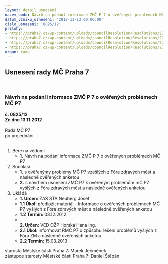 ```yaml
---
layout: detail_usneseni
nazev_bodu: Návrh na podání informace ZMČ P 7 o ověřených problémech MČ P7
datum_vzniku_usneseni: '2012-11-13 00:00:00'
cislo_usneseni: '0825/12'
prilohy:
- https://praha7.cz/wp-content/uploads/councilResolution/Resolutions/22365/58-12-v%c3%bdsledky_f%c3%b3rum_2012.doc
- https://praha7.cz/wp-content/uploads/councilResolution/Resolutions/22365/58-12-v%c3%bdsledky_ov%c4%9b%c5%99ovac%c3%ad_anketa_k_f%c3%b3ru_zdrav%c3%bdch_m%c4%9bst.doc
- https://praha7.cz/wp-content/uploads/councilResolution/Resolutions/22365/58-12-ov%c4%9b%c5%99en%c3%a9_probl%c3%a9my_2012.doc
- https://praha7.cz/wp-content/uploads/councilResolution/Resolutions/22365/58-12-n%c3%a1vrh_-_ov%c4%9b%c5%99en%c3%a9__probl%c3%a9my_zastupitelstvo.doc
organ: rada
---
```

<div id="ucUsn_pList" class="usn">
	<span><h2>Usnesení rady MČ Praha 7 </h2>
<br></span><div class="standBody">
<span><h3>Návrh na podání informace ZMČ P 7 o ověřených problémech MČ P7</h3></span><div class="center">
		<strong>č. 0825/12</strong><br>
	</div>
<div class="center">
		<strong>Ze dne 13.11.2012</strong><br><br>
	</div>Rada MČ P7<br> po projednání<br><br><ol>
<li>Bere na vědomí<ul><li>
<strong>1.</strong> Návrh na podání informace ZMČ P 7 o ověřených problémech MČ P7</li></ul>
</li>
<li>Souhlasí<ul>
<li>
<strong>1.</strong> s ověřenýmy problémy MČ P7 vzešlých z Fóra zdravých měst a následně ověřených anketou</li>
<li>
<strong>2.</strong> s návrhem usnesení ZMČ P7 k ověřeným problémům mČ P7 vyšlých z Fóra zdravých měst a následně ověřených anketou</li>
</ul>
</li>
<li>Ukládá<ul>
<li>
<strong>1. Určen: </strong>ZAS STA Neuberg Josef</li>
<li>
<strong>1.1 Úkol: </strong>předložit materiál - Informace  o ověřených  problémech MČ P7 vyšlých z Fóra zdravých měst a následně ověřených anketou </li>
<li>
<strong>1.2 Termín: </strong>03.12.2012</li>
<li>
<strong><br>2. Určen: </strong>VED OŽP Horská Hana Ing.</li>
<li>
<strong>2.1 Úkol: </strong>informovat RMČ P7 o způsobu řešení problémů vyšlých z Fóra ZM a následně ověřených anketou </li>
<li>
<strong>2.2 Termín: </strong>15.03.2013</li>
</ul>
</li>
</ol>starosta Městské části Praha 7: Marek Ječmének<br>zástupce starosty Městské části Praha 7: Daniel Štěpán 
</div>
</div>